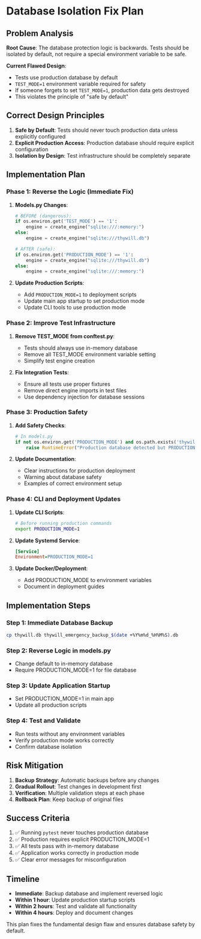 # Database Isolation Fix Plan

## Problem Analysis

**Root Cause**: The database protection logic is backwards. Tests should be isolated by default, not require a special environment variable to be safe.

**Current Flawed Design**:
- Tests use production database by default
- `TEST_MODE=1` environment variable required for safety
- If someone forgets to set `TEST_MODE=1`, production data gets destroyed
- This violates the principle of "safe by default"

## Correct Design Principles

1. **Safe by Default**: Tests should never touch production data unless explicitly configured
2. **Explicit Production Access**: Production database should require explicit configuration
3. **Isolation by Design**: Test infrastructure should be completely separate

## Implementation Plan

### Phase 1: Reverse the Logic (Immediate Fix)

1. **Models.py Changes**:
   ```python
   # BEFORE (dangerous):
   if os.environ.get('TEST_MODE') == '1':
       engine = create_engine("sqlite:///:memory:")
   else:
       engine = create_engine("sqlite:///thywill.db")
   
   # AFTER (safe):
   if os.environ.get('PRODUCTION_MODE') == '1':
       engine = create_engine("sqlite:///thywill.db")
   else:
       engine = create_engine("sqlite:///:memory:")
   ```

2. **Update Production Scripts**:
   - Add `PRODUCTION_MODE=1` to deployment scripts
   - Update main app startup to set production mode
   - Update CLI tools to use production mode

### Phase 2: Improve Test Infrastructure

1. **Remove TEST_MODE from conftest.py**:
   - Tests should always use in-memory database
   - Remove all TEST_MODE environment variable setting
   - Simplify test engine creation

2. **Fix Integration Tests**:
   - Ensure all tests use proper fixtures
   - Remove direct engine imports in test files
   - Use dependency injection for database sessions

### Phase 3: Production Safety

1. **Add Safety Checks**:
   ```python
   # In models.py
   if not os.environ.get('PRODUCTION_MODE') and os.path.exists('thywill.db'):
       raise RuntimeError("Production database detected but PRODUCTION_MODE not set!")
   ```

2. **Update Documentation**:
   - Clear instructions for production deployment
   - Warning about database safety
   - Examples of correct environment setup

### Phase 4: CLI and Deployment Updates

1. **Update CLI Scripts**:
   ```bash
   # Before running production commands
   export PRODUCTION_MODE=1
   ```

2. **Update Systemd Service**:
   ```ini
   [Service]
   Environment=PRODUCTION_MODE=1
   ```

3. **Update Docker/Deployment**:
   - Add PRODUCTION_MODE to environment variables
   - Document in deployment guides

## Implementation Steps

### Step 1: Immediate Database Backup
```bash
cp thywill.db thywill_emergency_backup_$(date +%Y%m%d_%H%M%S).db
```

### Step 2: Reverse Logic in models.py
- Change default to in-memory database
- Require PRODUCTION_MODE=1 for file database

### Step 3: Update Application Startup
- Set PRODUCTION_MODE=1 in main app
- Update all production scripts

### Step 4: Test and Validate
- Run tests without any environment variables
- Verify production mode works correctly
- Confirm database isolation

## Risk Mitigation

1. **Backup Strategy**: Automatic backups before any changes
2. **Gradual Rollout**: Test changes in development first
3. **Verification**: Multiple validation steps at each phase
4. **Rollback Plan**: Keep backup of original files

## Success Criteria

1. ✅ Running `pytest` never touches production database
2. ✅ Production requires explicit PRODUCTION_MODE=1
3. ✅ All tests pass with in-memory database
4. ✅ Application works correctly in production mode
5. ✅ Clear error messages for misconfiguration

## Timeline

- **Immediate**: Backup database and implement reversed logic
- **Within 1 hour**: Update production startup scripts
- **Within 2 hours**: Test and validate all functionality
- **Within 4 hours**: Deploy and document changes

This plan fixes the fundamental design flaw and ensures database safety by default.